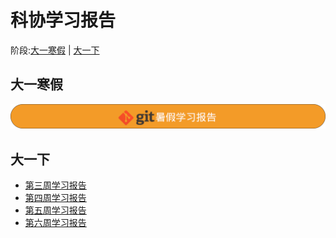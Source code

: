# 科协学习报告  
阶段:[大一寒假](#大一寒假) | [大一下](#大一下)
## 大一寒假    
[![git寒假学习报告](image/Gitub-Learn.png)](Github-Learn/GithubLearningReport.md)
## 大一下
- [第三周学习报告](3rdWeekSummary/3rdWeekSummary.md)  
- [第四周学习报告](4stWeekSummary/4stWeekSummary.md)  
- [第五周学习报告](5stWeekSummary/5stWeekSummary.md)
- [第六周学习报告](6stWeekSummary/6stWeekSummary.md)
